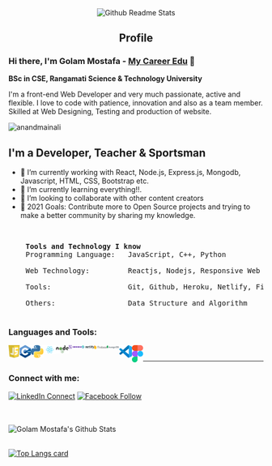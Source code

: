 <p align="center">
    <img width="100px" src="https://res.cloudinary.com/anuraghazra/image/upload/v1594908242/logo_ccswme.svg" align="center" alt="Github Readme Stats" />
    <h2 align="center">Profile</h2>
</p>

### Hi there, I'm Golam Mostafa - [My Career Edu][website] 👋

<strong> BSc in CSE, Rangamati Science & Technology University</strong>

<div>
    <p>
        I'm a front-end Web Developer and very much passionate, active and flexible. I love to code with patience, innovation and also as a team member. Skilled at Web Designing, Testing and production of website.
    </p>
</div>

<img src="https://komarev.com/ghpvc/?username=golammostafa13" alt="anandmainali" />

## I'm a Developer, Teacher & Sportsman

- 🔭 I’m currently working with React, Node.js, Express.js, Mongodb, Javascript, HTML, CSS, Bootstrap etc.
- 🌱 I’m currently learning everything!!.
- 👯 I’m looking to collaborate with other content creators
- 🥅 2021 Goals: Contribute more to Open Source projects and trying to make a better community by sharing my knowledge.

<br />

<pre>
    <strong>Tools and Technology I know</strong>
    Programming Language:   JavaScript, C++, Python </br>
    Web Technology:         Reactjs, Nodejs, Responsive Web Design</br>
    Tools:                  Git, Github, Heroku, Netlify, Firebase, MongoDB, VS code, Figma, Material UI</br>
    Others:                 Data Structure and Algorithm </br>
</pre>

### Languages and Tools:

<div>
    <img align="left" width="22px" src="images/js.svg" alt="javascript" />
    <img align="left" width="22px" src="images/cpp.svg" alt="javascript" />
    <img align="left" width="25px" src="images/python.svg" alt="javascript" />
    <img align="left" width="25px" src="images/react.svg" alt="javascript" />
    <img align="left" width="25px" src="images/node.svg" alt="javascript" />
    <img align="left" width="25px" src="images/heroku.svg" alt="javascript" />
    <img align="left" width="25px" src="images/netlify.svg" alt="javascript" />
    <img align="left" width="25px" src="images/firebase.svg" alt="javascript" />
    <img align="left" width="25px" src="images/mongo.svg" alt="javascript" />
    <img align="left" width="25px" src="images/vsCode.svg" alt="javascript" />
    <img align="left" width="22px" src="images/figma.svg" alt="javascript" />
</div>

<br />

---

### Connect with me:

[![LinkedIn Connect](https://img.shields.io/badge/%20-Connect-black?color=14171A&labelColor=212121&logo=linkedin&logoColor=ffffff)](https://www.linkedin.com/in/mostafashelim) [![Facebook Follow](https://img.shields.io/badge/%20-Follow-black?color=14171A&labelColor=1976d2&logo=facebook&logoColor=ffffff)](https://www.facebook.com/webDevMostafa)

<br />
<br />
<img width="550" alt="Golam Mostafa's Github Stats"  src="https://github-readme-stats.vercel.app/api?username=golammostafa13&show_icons=true"/>

<br />
<br />

[![Top Langs card](https://github-readme-stats.vercel.app/api/top-langs/?username=golammostafa13&card_width=550)](https://github.com/golammostafa13/golammostafa13)

<!-- [![My GitHub Stats](https://github-readme-stats.vercel.app/api/?username=jasongaylord&count_private=true&theme=tokyonight&showicons=true)]()
[![My GitHub Language Stats](https://github-readme-stats.vercel.app/api/top-langs/?username=jasongaylord&langs_count=5&theme=tokyonight)]() -->

[website]: https://mycareeredu.netlify.app/
